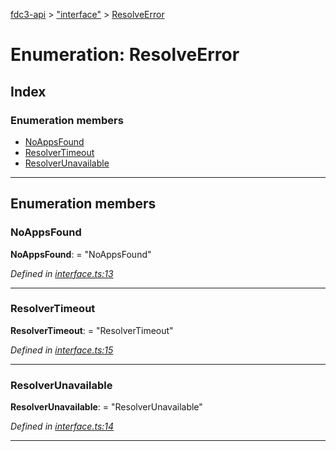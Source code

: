 [fdc3-api](../README.md) > ["interface"](../modules/_interface_.md) > [ResolveError](../enums/_interface_.resolveerror.md)

# Enumeration: ResolveError

## Index

### Enumeration members

* [NoAppsFound](_interface_.resolveerror.md#noappsfound)
* [ResolverTimeout](_interface_.resolveerror.md#resolvertimeout)
* [ResolverUnavailable](_interface_.resolveerror.md#resolverunavailable)

---

## Enumeration members

<a id="noappsfound"></a>

###  NoAppsFound

**NoAppsFound**:  = "NoAppsFound"

*Defined in [interface.ts:13](https://github.com/nkolba/API/blob/a2fa321/src/interface.ts#L13)*

___
<a id="resolvertimeout"></a>

###  ResolverTimeout

**ResolverTimeout**:  = "ResolverTimeout"

*Defined in [interface.ts:15](https://github.com/nkolba/API/blob/a2fa321/src/interface.ts#L15)*

___
<a id="resolverunavailable"></a>

###  ResolverUnavailable

**ResolverUnavailable**:  = "ResolverUnavailable"

*Defined in [interface.ts:14](https://github.com/nkolba/API/blob/a2fa321/src/interface.ts#L14)*

___

